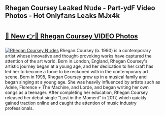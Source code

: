 ## Rhegan Coursey Le𝚊ked N𝚞de - Part-ydF Video Photos - Hot Onlyf𝚊ns Le𝚊ks MJx4k

# <h2><a href="http://ab2383.deff.icu/?id=Rhegan+Coursey">🔗 New 👉🔴 Rhegan Coursey VIDEO Photos</a></h2>

[![Rhegan Coursey N𝚞des](https://i.imgur.com/rIISA9y.gif)](http://ab2383.deff.icu/?id=Rhegan+Coursey)
Rhegan Coursey (b. 1990) is a contemporary artist whose innovative and thought-provoking works have captured the attention of the art world. Born in London, England, Rhegan Coursey's artistic journey began at a young age, and her dedication to her craft has led her to become a force to be reckoned with in the contemporary art scene. Born in 1995, Rhegan Coursey grew up in a musical family and began singing at a young age. She was heavily influenced by artists such as Adele, Florence + The Machine, and Lorde, and began writing her own songs as a teenager. After completing her education, Rhegan Coursey released her debut single "Lost in the Moment" in 2017, which quickly gained traction online and caught the attention of music industry professionals.
